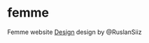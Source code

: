 # femme
Femme website [Design](https://dribbble.com/shots/3278424-famme-animation) design by @RuslanSiiz
